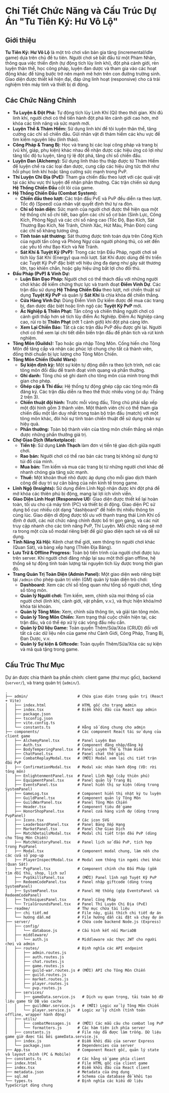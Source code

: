 # Chi Tiết Chức Năng và Cấu Trúc Dự Án "Tu Tiên Ký: Hư Vô Lộ"

## Giới thiệu

**Tu Tiên Ký: Hư Vô Lộ** là một trò chơi văn bản gia tăng (incremental/idle game) dựa trên chủ đề tu tiên. Người chơi sẽ bắt đầu từ một Phàm Nhân, thông qua việc thiền định (tự động tích lũy linh khí), đột phá cảnh giới, rèn luyện thân thể, học công pháp, luyện đan dược và tham gia vào các hoạt động khác để từng bước trở nên mạnh mẽ hơn trên con đường trường sinh. Giao diện được thiết kế hiện đại, đáp ứng linh hoạt (responsive) cho cả trải nghiệm trên máy tính và thiết bị di động.

## Các Chức Năng Chính

-   **Tu Luyện & Đột Phá:** Tự động tích lũy Linh Khí (Qi) theo thời gian. Khi đủ linh khí, người chơi có thể tiến hành đột phá lên cảnh giới cao hơn, mở khóa các tính năng và sức mạnh mới.
-   **Luyện Thể & Thám Hiểm:** Sử dụng linh khí để tôi luyện thân thể, tăng cường các chỉ số chiến đấu. Gửi nhân vật đi thám hiểm các khu vực để tìm kiếm nguyên liệu (linh thảo).
-   **Công Pháp & Trang Bị:** Học và trang bị các loại công pháp và trang bị (vũ khí, giáp, phụ kiện) khác nhau để nhận được các hiệu ứng có lợi như tăng tốc độ tu luyện, tăng tỷ lệ đột phá, tăng chỉ số chiến đấu.
-   **Luyện Đan (Alchemy):** Sử dụng linh thảo thu thập được từ Thám Hiểm để luyện chế ra các loại đan dược, cung cấp các hiệu ứng tức thời như hồi phục linh khí hoặc tăng cường sức mạnh trong PvP.
-   **Thí Luyện Chi Địa (PvE):** Tham gia chiến đấu theo lượt với các quái vật tại các khu vực thí luyện để nhận phần thưởng. Các trận chiến sử dụng **Hệ Thống Chiến Đấu** cốt lõi của game.
-   **Hệ Thống Chiến Đấu (Combat System):**
    *   **Chiến đấu theo lượt:** Các trận đấu PvE và PvP đều diễn ra theo lượt. Tốc độ (Speed) của nhân vật quyết định thứ tự ra đòn.
    *   **Chỉ số toàn diện:** Sức mạnh của người chơi được thể hiện qua một hệ thống chỉ số chi tiết, bao gồm các chỉ số cơ bản (Sinh Lực, Công Kích, Phòng Ngự) và các chỉ số nâng cao (Tốc Độ, Bạo Kích, Sát Thương Bạo Kích, Né Tránh, Chính Xác, Hút Máu, Phản Đòn) cùng các chỉ số kháng tương ứng.
    *   **Tính toán sát thương:** Sát thương được tính toán dựa trên Công Kích của người tấn công và Phòng Ngự của người phòng thủ, có xét đến các yếu tố như Bạo Kích và Né Tránh.
    *   **Sát Khí & Tuyệt Kỹ (PvP):** Trong các trận Đấu Pháp, người chơi sẽ tích lũy Sát Khí (Energy) qua mỗi lượt. Sát Khí được dùng để thi triển các Tuyệt Kỹ PvP đặc biệt với hiệu ứng đa dạng như gây sát thương lớn, tạo khiên chắn, hoặc gây hiệu ứng bất lợi cho đối thủ.
-   **Đấu Pháp (PvP) & Vinh Dự:**
    *   **Luận Bàn Đạo Pháp:** Người chơi có thể thách đấu với những người chơi khác để kiểm chứng thực lực và tranh đoạt **Điểm Vinh Dự**. Các trận đấu sử dụng **Hệ Thống Chiến Đấu** theo lượt, nơi chiến thuật sử dụng **Tuyệt Kỹ PvP** và quản lý **Sát Khí** là chìa khóa để chiến thắng.
    *   **Cửa Hàng Vinh Dự:** Dùng Điểm Vinh Dự kiếm được để mua các trang bị, đan dược đặc biệt hoặc lĩnh ngộ các **Tuyệt Kỹ PvP** mới.
    *   **Ác Nghiệp & Thiên Phạt:** Tấn công và chiến thắng người chơi có cảnh giới thấp hơn sẽ tích lũy điểm Ác Nghiệp. Điểm Ác Nghiệp càng cao, rủi ro bị **Thiên Phạt** (rớt 1 cảnh giới) khi đột phá càng lớn.
    *   **Xem Lại Chiến Báo:** Tất cả các trận đấu PvP đều được ghi lại. Người chơi có thể xem lại chi tiết diễn biến trận đấu để phân tích và rút kinh nghiệm.
-   **Tông Môn (Guilds):** Tạo hoặc gia nhập Tông Môn. Cống hiến cho Tông Môn để tăng cấp và nhận các phúc lợi chung cho tất cả thành viên, đồng thời chuẩn bị lực lượng cho Tông Môn Chiến.
-   **Tông Môn Chiến (Guild Wars):**
    *   **Sự kiện định kỳ:** Một sự kiện tự động diễn ra theo lịch trình, nơi các tông môn đối đầu để tranh đoạt vinh quang và phần thưởng.
    *   **Ghi danh:** Tông chủ sẽ ghi danh cho tông môn của mình trong thời gian cho phép.
    *   **Ghép cặp & Thi đấu:** Hệ thống tự động ghép cặp các tông môn đã đăng ký. Các trận đấu diễn ra theo thể thức nhiều vòng (ví dụ: Thắng 2 trên 3).
    *   **Chiến thuật đội hình:** Trước mỗi vòng đấu, Tông chủ phải sắp xếp một đội hình gồm 3 thành viên. Một thành viên chỉ có thể tham gia chiến đấu một lần duy nhất trong toàn bộ trận đấu (match) với một tông môn khác, đòi hỏi sự tính toán chiến thuật để sử dụng nhân sự hiệu quả.
    *   **Phần thưởng:** Toàn bộ thành viên của tông môn chiến thắng sẽ nhận được những phần thưởng giá trị.
-   **Chợ Giao Dịch (Marketplace):**
    *   **Tiền tệ:** Sử dụng **Linh Thạch** làm đơn vị tiền tệ giao dịch giữa người chơi.
    *   **Rao bán:** Người chơi có thể rao bán các trang bị không sử dụng từ túi đồ của mình.
    *   **Mua bán:** Tìm kiếm và mua các trang bị từ những người chơi khác để nhanh chóng gia tăng sức mạnh.
    *   **Thuế:** Một khoản thuế nhỏ được áp dụng cho mỗi giao dịch thành công để duy trì sự cân bằng của nền kinh tế trong game.
-   **Lĩnh Ngộ (Insights):** Sử dụng điểm Lĩnh Ngộ nhận được khi đột phá để mở khóa các thiên phú bị động, mang lại lợi ích vĩnh viễn.
-   **Giao Diện Linh Hoạt (Responsive UI):** Giao diện được thiết kế lại hoàn toàn, tối ưu cho cả máy tính (PC) và thiết bị di động. Giao diện PC sử dụng bố cục nhiều cột dạng "dashboard" để hiển thị nhiều thông tin cùng lúc. Giao diện di động được tối ưu với thanh trạng thái Linh Khí cố định ở dưới, các nút chức năng chính được bố trí gọn gàng, và các nút truy cập nhanh cho các tính năng PvP, Thí Luyện. Mỗi chức năng sẽ mở ra trong một cửa sổ modal riêng biệt để giữ giao diện sạch sẽ và dễ sử dụng.
-   **Tính Năng Xã Hội:** Kênh chat thế giới, xem thông tin người chơi khác (Quan Sát), và bảng xếp hạng (Thiên Địa Bảng).
-   **Lưu Trữ & Offline Progress:** Toàn bộ tiến trình của người chơi được lưu trên server. Khi người chơi đăng nhập lại sau một thời gian offline, hệ thống sẽ tự động tính toán lượng tài nguyên tích lũy được trong thời gian đó.
-   **Trang Quản Trị Toàn Diện (Admin Panel):** Một giao diện web riêng biệt tại `/admin` cho phép quản trị viên (GM) quản lý toàn diện trò chơi:
    *   **Dashboard:** Xem các chỉ số tổng quan như tổng số người chơi, tổng số tông môn.
    *   **Quản lý Người chơi:** Tìm kiếm, xem, chỉnh sửa mọi thông số của người chơi (linh khí, cảnh giới, vật phẩm, v.v.), và thực hiện khóa/mở khóa tài khoản.
    *   **Quản lý Tông Môn:** Xem, chỉnh sửa thông tin, và giải tán tông môn.
    *   **Quản lý Tông Môn Chiến:** Xem trạng thái cuộc chiến hiện tại, các trận đấu, và có thể ép xử lý các vòng đấu nếu cần.
    *   **Quản lý Dữ liệu Game:** Toàn quyền Thêm/Sửa/Xóa (CRUD) đối với tất cả các dữ liệu nền của game như Cảnh Giới, Công Pháp, Trang Bị, Đan Dược, v.v.
    *   **Quản lý Sự kiện & Giftcode:** Toàn quyền Thêm/Sửa/Xóa các sự kiện và mã quà tặng trong game.

## Cấu Trúc Thư Mục

Dự án được chia thành ba phần chính: client game (thư mục gốc), backend (`server/`), và trang quản trị (`admin/`).

```
.
├── admin/                      # Chứa giao diện trang quản trị (React + Vite)
│   ├── index.html              # HTML gốc cho trang admin
│   ├── index.tsx               # Điểm khởi đầu của React app admin
│   ├── package.json
│   ├── tsconfig.json
│   ├── vite.config.ts
│   └── constants.ts            # Hằng số dùng chung cho admin
├── components/                 # Các component React tái sử dụng của client game
│   ├── AlchemyPanel.tsx        # Panel Luyện Đan
│   ├── Auth.tsx                # Component đăng nhập/đăng ký
│   ├── BodyTemperingPanel.tsx  # Panel Luyện Thể & Thám Hiểm
│   ├── ChatPanel.tsx           # Panel chat thế giới
│   ├── CombatReplayModal.tsx   # (MỚI) Modal xem lại chi tiết trận đấu PvP
│   ├── ConfirmationModal.tsx   # Modal xác nhận hành động (VD: rời tông môn)
│   ├── EnlightenmentPanel.tsx  # Panel Lĩnh Ngộ (cây thiên phú)
│   ├── EquipmentPanel.tsx      # Panel quản lý Trang Bị
│   ├── EventsPanel.tsx         # Panel hiển thị sự kiện (dùng trong SystemPanel)
│   ├── GameLog.tsx             # Component hiển thị nhật ký tu luyện
│   ├── GuildPanel.tsx          # Component quản lý Tông Môn
│   ├── GuildWarPanel.tsx       # Panel Tông Môn Chiến
│   ├── Header.tsx              # Component tiêu đề game
│   ├── HonorShopPanel.tsx      # Panel cửa hàng vinh dự (dùng trong PvpPanel)
│   ├── Icons.tsx               # Các icon SVG
│   ├── LeaderboardPanel.tsx    # Panel Bảng Xếp Hạng
│   ├── MarketPanel.tsx         # Panel Chợ Giao Dịch
│   ├── MatchDetailsModal.tsx   # Modal chi tiết trận đấu PvP (dùng cho Tông Môn Chiến)
│   ├── MatchHistoryPanel.tsx   # Panel lịch sử đấu PvP, tích hợp trong PvpPanel
│   ├── Modal.tsx               # Component modal chung, làm nền cho các cửa sổ pop-up
│   ├── PlayerInspectModal.tsx  # Modal xem thông tin người chơi khác (Quan Sát)
│   ├── PvpPanel.tsx            # Component chính cho Đấu Pháp (gồm tìm đối thủ, shop, lịch sử)
│   ├── PvpSkillsPanel.tsx      # (MỚI) Panel lĩnh ngộ Tuyệt Kỹ PvP
│   ├── RedeemCodePanel.tsx     # Panel nhập giftcode (dùng trong SystemPanel)
│   ├── SystemPanel.tsx         # Panel Hệ thống (gộp EventsPanel và RedeemCodePanel)
│   ├── TechniquesPanel.tsx     # Panel Công Pháp
│   └── TrialGroundsPanel.tsx   # Panel Thí Luyện Chi Địa (PvE)
├── readme/                     # Thư mục chứa tài liệu
│   ├── chi tiết.md             # File này, giải thích chi tiết dự án
│   └── hướng dẫn.md            # File hướng dẫn cài đặt và chạy dự án
├── server/                     # Chứa code backend Node.js (Express)
│   ├── config/
│   │   └── database.js         # Cấu hình kết nối MariaDB
│   ├── middleware/
│   │   └── auth.js             # Middleware xác thực JWT cho người chơi và admin
│   ├── routes/                 # Định nghĩa các API endpoint
│   │   ├── admin.routes.js
│   │   ├── auth.routes.js
│   │   ├── chat.routes.js
│   │   ├── game.routes.js
│   │   ├── guild-war.routes.js # (MỚI) API cho Tông Môn Chiến
│   │   ├── guild.routes.js
│   │   ├── market.routes.js
│   │   ├── player.routes.js
│   │   └── pvp.routes.js
│   ├── services/
│   │   ├── gameData.service.js   # Dịch vụ quan trọng, tải toàn bộ dữ liệu game từ DB vào cache
│   │   ├── guildWar.service.js   # (MỚI) Logic xử lý Tông Môn Chiến
│   │   └── player.service.js   # Logic xử lý chính (tính toán offline, wrapper hành động)
│   ├── utils/
│   │   ├── combatMessages.js   # (MỚI) Các mẫu câu cho combat log PvP
│   │   └── formatters.js       # Các hàm tiện ích phía server
│   ├── constants.js            # File này đã được làm trống. Dữ liệu game giờ được tải bởi gameData.service.js
│   ├── index.js                # Điểm khởi đầu của server Express
│   └── package.json            # Dependencies của server
├── App.tsx                     # Component React gốc, quản lý state và layout chính (PC & Mobile)
├── constants.ts                # Các hằng số game phía client
├── index.html                  # File HTML gốc của client game
├── index.tsx                   # Điểm khởi đầu của React client
├── metadata.json               # Metadata của ứng dụng
├── sql.md                      # Schema của database để khởi tạo
└── types.ts                    # Định nghĩa các kiểu dữ liệu TypeScript dùng chung
```